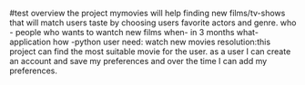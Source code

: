 #test
overview
the project mymovies will help finding new films/tv-shows that will match users taste by choosing users favorite actors and genre.
who -  people who wants to wantch new films
when- in 3 months
what- application
how -python
user need: watch new movies
resolution:this project can find the most suitable movie for the user.
as a user I can create an account and save my preferences and over the time I can add my preferences.
